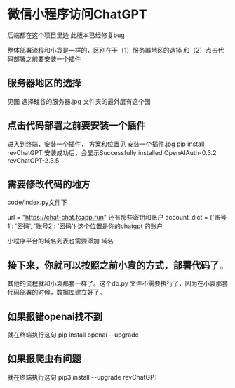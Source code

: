 <!--
 * @Author: xiaoyichao xiao_yi_chao@163.com
 * @Date: 2023-02-24 18:51:36
 * @LastEditors: xiaoyichao xiao_yi_chao@163.com
 * @LastEditTime: 2023-02-25 16:59:42
 * @FilePath: /flask-code/README.md
 * @Description: 这是默认设置,请设置`customMade`, 打开koroFileHeader查看配置 进行设置: https://github.com/OBKoro1/koro1FileHeader/wiki/%E9%85%8D%E7%BD%AE
-->

# 微信小程序访问ChatGPT

后端都在这个项目里边
此版本已经修复bug

整体部署流程和小袁是一样的，区别在于（1）服务器地区的选择 和（2）点击代码部署之前要安装一个插件


## 服务器地区的选择
见图 选择硅谷的服务器.jpg 文件夹的最外层有这个图

## 点击代码部署之前要安装一个插件
进入到终端，安装一个插件，
方案和位置见 安装一个插件.jpg
pip install  revChatGPT
安装成功后，会显示Successfully installed OpenAIAuth-0.3.2 revChatGPT-2.3.5

## 需要修改代码的地方

code/index.py文件下

url = "https://chat-chat.fcapp.run"
还有那些密钥和账户
account_dict = {'账号1': '密码', '账号2': '密码'}  这个位置是你的chatgpt 的账户

小程序平台的域名列表也需要添加 域名


## 接下来，你就可以按照之前小袁的方式，部署代码了。

其他的流程就和小袁那套一样了。这个db.py 文件不需要执行了，因为在小袁那套代码部署的时候，数据库建立好了。


## 如果报错openai找不到
就在终端执行这句
pip install openai  --upgrade


## 如果报爬虫有问题
就在终端执行这句
pip3 install --upgrade revChatGPT